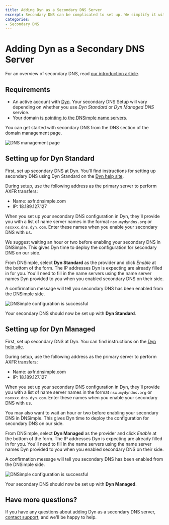 ```yaml
---
title: Adding Dyn as a Secondary DNS Server
excerpt: Secondary DNS can be complicated to set up. We simplify it with provider specific settings for Dyn.
categories:
- Secondary DNS
---
```


# Adding Dyn as a Secondary DNS Server

For an overview of secondary DNS, read [our introduction article](/articles/secondary-dns/).

## Requirements

* An active account with [Dyn](http://dyn.com/). Your secondary DNS Setup will vary depending on whether you use _Dyn Standard_ or _Dyn Managed DNS_ service.
* Your domain [is pointing to the DNSimple name servers](/articles/pointing-domain-to-dnsimple/).

You can get started with secondary DNS from the DNS section of the domain management page.

![DNS management page](/files/setup-secondary-dns.png)

## Setting up for Dyn Standard

First, set up secondary DNS at Dyn. You'll find instructions for setting up secondary DNS using Dyn Standard on the [Dyn help site](https://help.dyn.com/standard-dns/dyn-secondary-dns-information/).

During setup, use the following address as the primary server to perform AXFR transfers:

* Name: axfr.dnsimple.com
* IP: 18.189.127.127

When you set up your secondary DNS configuration in Dyn, they'll provide you with a list of name server names in the format `nsx.mydyndns.org` or `nsxxxx.dns.dyn.com`. Enter these names when you enable your secondary DNS with us.

We suggest waiting an hour or two before enabling your secondary DNS in DNSimple. This gives Dyn time to deploy the configuration for secondary DNS on our side.

From DNSimple, select **Dyn Standard** as the provider and click *Enable* at the bottom of the form. The IP addresses Dyn is expecting are already filled in for you. You'll need to fill in the name servers using the name server names Dyn provided to you when you enabled secondary DNS on their side.

A confirmation message will tell you secondary DNS has been enabled from the DNSimple side.

![DNSimple configuration is successful](/files/secondary-dns-confirmation-message.png)

Your secondary DNS should now be set up with **Dyn Standard**.

## Setting up for Dyn Managed

First, set up secondary DNS at Dyn. You can find instructions on the [Dyn help site](https://help.dyn.com/creating-a-secondary-zone/).

During setup, use the following address as the primary server to perform AXFR transfers:

* Name: axfr.dnsimple.com
* IP: 18.189.127.127

When you set up your secondary DNS configuration in Dyn, they'll provide you with a list of name server names in the format `nsx.mydyndns.org` or `nsxxxx.dns.dyn.com`. Enter these names when you enable your secondary DNS with us.

You may also want to wait an hour or two before enabling your secondary DNS in DNSimple. This gives Dyn time to deploy the configuration for secondary DNS on our side.

From DNSimple, select **Dyn Managed** as the provider and click *Enable* at the bottom of the form. The IP addresses Dyn is expecting are already filled in for you. You'll need to fill in the name servers using the name server names Dyn provided to you when you enabled secondary DNS on their side.

A confirmation message will tell you secondary DNS has been enabled from the DNSimple side.

![DNSimple configuration is successful](/files/secondary-dns-confirmation-message.png)

Your secondary DNS should now be set up with **Dyn Managed**.

## Have more questions? 

If you have any questions about adding Dyn as a secondary DNS server, [contact support](https://dnsimple.com/feedback), and we'll be happy to help. 

